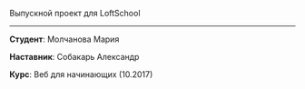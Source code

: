 Выпускной проект для LoftSchool

-------

**Студент**: Молчанова Мария

**Наставник**: Собакарь Александр

**Курс**: Веб для начинающих (10.2017)
